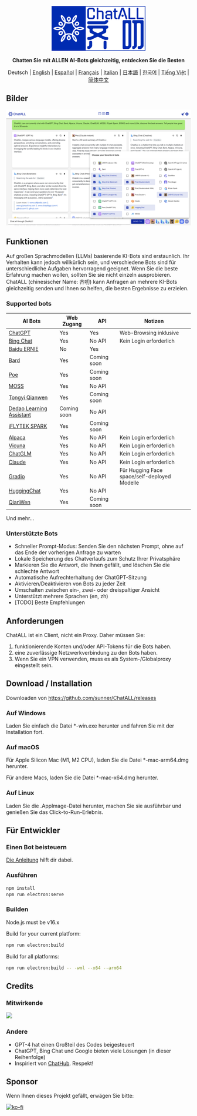 <div align="center">
   <img src="src/assets/logo-cover.png" width=256></img>
   <p><strong>Chatten Sie mit ALLEN AI-Bots gleichzeitig, entdecken Sie die Besten</strong></p>

Deutsch | [English](README.md) | [Español](README_ES-ES.md) | [Français](README_FR-FR.md) | [Italian](README_IT-IT.md) | [日本語](README_JA-JP.md) | [한국어](README_KO-KR.md) | [Tiếng Việt](README_VI-VN.md) | [简体中文](README_ZH-CN.md)

</div>

## Bilder

![Bilder](screenshots/screenshot-1.png?raw=true)

## Funktionen

Auf großen Sprachmodellen (LLMs) basierende KI-Bots sind erstaunlich. Ihr Verhalten kann jedoch willkürlich sein, und verschiedene Bots sind für unterschiedliche Aufgaben hervorragend geeignet. Wenn Sie die beste Erfahrung machen wollen, sollten Sie sie nicht einzeln ausprobieren. ChatALL (chinesischer Name: 齐叨) kann Anfragen an mehrere KI-Bots gleichzeitig senden und Ihnen so helfen, die besten Ergebnisse zu erzielen.

### Supported bots

| AI Bots                                                      | Web Zugang  | API         | Notizen                                      |
| ------------------------------------------------------------ | ----------- | ----------- | -------------------------------------------- |
| [ChatGPT](https://chat.openai.com)                           | Yes         | Yes         | Web-Browsing inklusive                       |
| [Bing Chat](https://www.bing.com/new)                        | Yes         | No API      | Kein Login erforderlich                      |
| [Baidu ERNIE](https://yiyan.baidu.com/)                      | No          | Yes         |                                              |
| [Bard](https://bard.google.com/)                             | Yes         | Coming soon |                                              |
| [Poe](https://poe.com/)                                      | Yes         | Coming soon |                                              |
| [MOSS](https://moss.fastnlp.top/)                            | Yes         | No API      |                                              |
| [Tongyi Qianwen](http://tongyi.aliyun.com/)                  | Yes         | Coming soon |                                              |
| [Dedao Learning Assistant](https://ai.dedao.cn/)             | Coming soon | No API      |                                              |
| [iFLYTEK SPARK](http://xinghuo.xfyun.cn/)                    | Yes         | Coming soon |                                              |
| [Alpaca](https://crfm.stanford.edu/2023/03/13/alpaca.html)   | Yes         | No API      | Kein Login erforderlich                      |
| [Vicuna](https://lmsys.org/blog/2023-03-30-vicuna/)          | Yes         | No API      | Kein Login erforderlich                      |
| [ChatGLM](https://chatglm.cn/blog)                           | Yes         | No API      | Kein Login erforderlich                      |
| [Claude](https://www.anthropic.com/index/introducing-claude) | Yes         | No API      | Kein Login erforderlich                      |
| [Gradio](https://gradio.app/)                                | Yes         | No API      | Für Hugging Face space/self-deployed Modelle |
| [HuggingChat](https://huggingface.co/chat/)                  | Yes         | No API      |                                              |
| [QianWen](https://qianwen.aliyun.com/)                       | Yes         | Coming soon |                                              |

Und mehr...

### Unterstützte Bots

- Schneller Prompt-Modus: Senden Sie den nächsten Prompt, ohne auf das Ende der vorherigen Anfrage zu warten
- Lokale Speicherung des Chatverlaufs zum Schutz Ihrer Privatsphäre
- Markieren Sie die Antwort, die Ihnen gefällt, und löschen Sie die schlechte Antwort
- Automatische Aufrechterhaltung der ChatGPT-Sitzung
- Aktivieren/Deaktivieren von Bots zu jeder Zeit
- Umschalten zwischen ein-, zwei- oder dreispaltiger Ansicht
- Unterstützt mehrere Sprachen (en, zh)
- [TODO] Beste Empfehlungen

## Anforderungen

ChatALL ist ein Client, nicht ein Proxy. Daher müssen Sie:

1. funktionierende Konten und/oder API-Tokens für die Bots haben.
2. eine zuverlässige Netzwerkverbindung zu den Bots haben.
3. Wenn Sie ein VPN verwenden, muss es als System-/Globalproxy eingestellt sein.

## Download / Installation

Downloaden von https://github.com/sunner/ChatALL/releases

### Auf Windows

Laden Sie einfach die Datei \*-win.exe herunter und fahren Sie mit der Installation fort.

### Auf macOS

Für Apple Silicon Mac (M1, M2 CPU), laden Sie die Datei \*-mac-arm64.dmg herunter.

Für andere Macs, laden Sie die Datei \*-mac-x64.dmg herunter.

### Auf Linux

Laden Sie die .AppImage-Datei herunter, machen Sie sie ausführbar und genießen Sie das Click-to-Run-Erlebnis.

## Für Entwickler

### Einen Bot beisteuern

[Die Anleitung](https://github.com/sunner/ChatALL/wiki/%E5%A6%82%E4%BD%95%E6%B7%BB%E5%8A%A0%E4%B8%80%E4%B8%AA%E6%96%B0%E7%9A%84-AI-%E5%AF%B9%E8%AF%9D%E6%9C%BA%E5%99%A8%E4%BA%BA) hilft dir dabei.

### Ausführen

```bash
npm install
npm run electron:serve
```

### Builden

Node.js must be v16.x

Build for your current platform:

```bash
npm run electron:build
```

Build for all platforms:

```bash
npm run electron:build -- -wml --x64 --arm64
```

## Credits

### Mitwirkende

<a href="https://github.com/sunner/ChatALL/graphs/contributors">
  <img src="https://contrib.rocks/image?repo=sunner/ChatALL" />
</a>

### Andere

- GPT-4 hat einen Großteil des Codes beigesteuert
- ChatGPT, Bing Chat und Google bieten viele Lösungen (in dieser Reihenfolge)
- Inspiriert von [ChatHub](https://github.com/chathub-dev/chathub). Respekt!

## Sponsor

Wenn Ihnen dieses Projekt gefällt, erwägen Sie bitte:

[![ko-fi](https://ko-fi.com/img/githubbutton_sm.svg)](https://ko-fi.com/F1F8KZJGJ)
